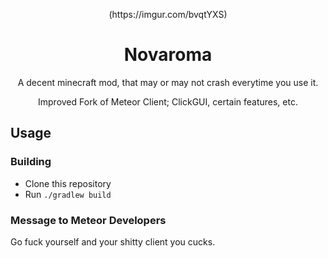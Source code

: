 
<p align="center">
(https://imgur.com/bvqtYXS)
</p>


<h1 align="center">Novaroma</h1>
<p align="center">A decent minecraft mod, that may or may not crash everytime you use it. </p>
<p align="center">Improved Fork of Meteor Client; ClickGUI, certain features, etc. </p>



</div>

## Usage

### Building
- Clone this repository
- Run `./gradlew build`

### Message to Meteor Developers
Go fuck yourself and your shitty client you cucks. 
